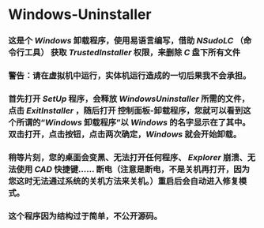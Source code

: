 # Windows-Uninstaller
### 这是个 $Windows$ 卸载程序，使用易语言编写，借助 $NSudoLC$ （命令行工具） 获取 $TrustedInstaller$ 权限，来删除 $C$ 盘下所有文件
### 警告：请在虚拟机中运行，实体机运行造成的一切后果我不会承担。
### 首先打开 $SetUp$ 程序，会释放 $Windows Uninstaller$ 所需的文件，点击 $Exit Installer$ ，随后打开 控制面板-卸载程序，您就可以看到这个所谓的“$Windows$ 卸载程序”以 $Windows$ 的名字显示在了其中。双击打开，点击按钮，点击两次确定，$Windows$ 就会开始卸载。
### 稍等片刻，您的桌面会变黑、无法打开任何程序、 $Explorer$ 崩溃、无法使用 $CAD$ 快捷键…… 断电（注意是断电，不是关机再打开，因为您这时无法通过系统的关机方法来关机。）重启后会自动进入修复模式。
### 这个程序因为结构过于简单，不公开源码。
